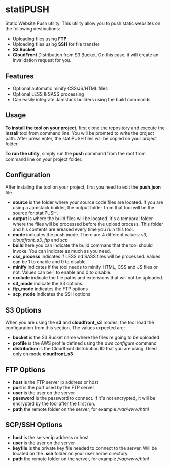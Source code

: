 # statiPUSH

Static Website Push utility. This utility allow you to push static websites on the following destinations:

- Uploading files using **FTP**
- Uploading files using **SSH** for file transfer
- **S3 Bucket**
- **CloudFront** Distribution from S3 Bucket. On this case, it will create an invalidation request for you.

## Features 

- Optional automatic minify CSS/JS/HTML files
- Optional LESS & SASS processing
- Can easily integrate Jamstack builders using the build commands

## Usage

**To install the tool on your project**, first clone the repository and execute the **install** tool from command line. You will be promted to write the project path. After press enter, the statiPUSH files will be copied on your project folder.

**To run the utlity**, simply run the **push** command from the root from command line on your project folder. 

## Configuration

After instaling the tool on your project, first you need to edit the **push.json** file.

- **source** is the folder where your source code files are located. If you are using a Jamstack builder, the output folder from that tool will be the source for statiPUSH.
- **output** is where the build files will be located. It's a temporal folder where the files will be processed before the upload process. This folder and his contents are ereased every time you ruin this tool. 
- **mode** indicates the push mode. There are 4 different values: *s3*, *cloudfront_s3*, *ftp* and *scp*
- **build** here you can indicate the build commans that the tool should invoke. You can indicate as much as you need.
- **css_process** indicates if LESS nd SASS files will be processed. Values can be 1 to enable and 0 to disable.
- **minify** indicates if the tool needs to minify HTML, CSS and JS files or not. Values can be 1 to enable and 0 to disable.
- **exclude** indicate the file paths and extensions that will not be uploaded.
- **s3_mode** indicate the S3 options.
- **ftp_mode** indicates the FTP options
- **scp_mode** indicates the SSH options

## S3 Options

When you are using the **s3** and **cloudfront_s3** modes, the tool load the configuration from this section. The values expected are:

- **bucket** is the S3 Bucket name where the files re going to be uploaded
- **profile** is the AWS profile defined using the *aws configure* command
- **distribution** is the Cloudfront distribution ID that you are using. Used only on mode **cloudfront_s3** 

## FTP Options

- **host** is the FTP server ip address or host 
- **port** is the port used by the FTP server
- **user** is the user on the server
- **password** is the password to connect. If it's not encrypted, it will be encrypted by the tool after the first run.
- **path** the remote folder on the server, for example */var/www/html*

## SCP/SSH Options

- **host** is the server ip address or host 
- **user** is the user on the server
- **keyfile** is the private key file needed to connect to the server. Will be located on the **.ssh** folder on your user home directory.
- **path** the remote folder on the server, for example */var/www/html*

